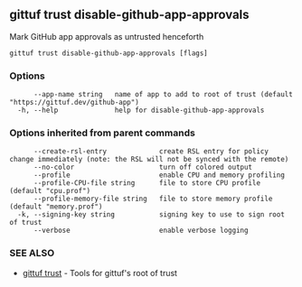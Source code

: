 ## gittuf trust disable-github-app-approvals

Mark GitHub app approvals as untrusted henceforth

```
gittuf trust disable-github-app-approvals [flags]
```

### Options

```
      --app-name string   name of app to add to root of trust (default "https://gittuf.dev/github-app")
  -h, --help              help for disable-github-app-approvals
```

### Options inherited from parent commands

```
      --create-rsl-entry             create RSL entry for policy change immediately (note: the RSL will not be synced with the remote)
      --no-color                     turn off colored output
      --profile                      enable CPU and memory profiling
      --profile-CPU-file string      file to store CPU profile (default "cpu.prof")
      --profile-memory-file string   file to store memory profile (default "memory.prof")
  -k, --signing-key string           signing key to use to sign root of trust
      --verbose                      enable verbose logging
```

### SEE ALSO

* [gittuf trust](gittuf_trust.md)	 - Tools for gittuf's root of trust

